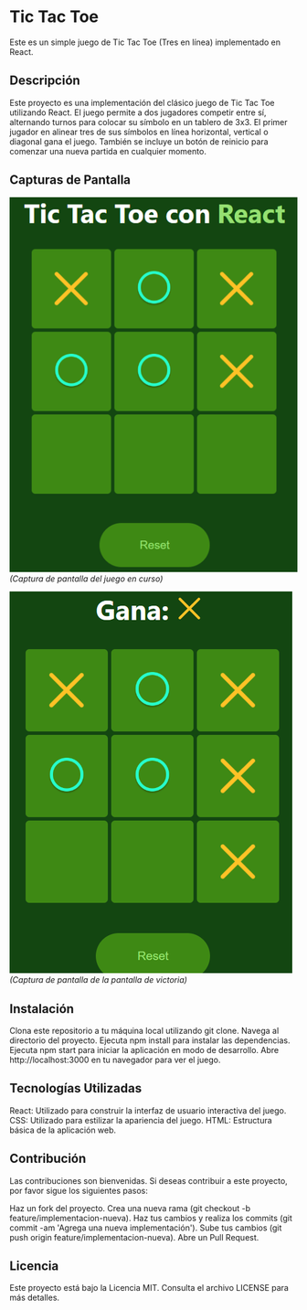 # Tic Tac Toe
Este es un simple juego de Tic Tac Toe (Tres en línea) implementado en React.

## Descripción
Este proyecto es una implementación del clásico juego de Tic Tac Toe utilizando React. El juego permite a dos jugadores competir entre sí, alternando turnos para colocar su símbolo en un tablero de 3x3. El primer jugador en alinear tres de sus símbolos en línea horizontal, vertical o diagonal gana el juego. También se incluye un botón de reinicio para comenzar una nueva partida en cualquier momento.

## Capturas de Pantalla
![Captura de Pantalla 1](./src/Components/Assets/Screenshot%202024-04-01%20210424.png)
_(Captura de pantalla del juego en curso)_

![Captura de Pantalla ](./src/Components/Assets/Screenshot%202024-04-01%20210501.png)
_(Captura de pantalla de la pantalla de victoria)_

## Instalación
Clona este repositorio a tu máquina local utilizando git clone.
Navega al directorio del proyecto.
Ejecuta npm install para instalar las dependencias.
Ejecuta npm start para iniciar la aplicación en modo de desarrollo.
Abre http://localhost:3000 en tu navegador para ver el juego.

## Tecnologías Utilizadas
React: Utilizado para construir la interfaz de usuario interactiva del juego.
CSS: Utilizado para estilizar la apariencia del juego.
HTML: Estructura básica de la aplicación web.

## Contribución
Las contribuciones son bienvenidas. Si deseas contribuir a este proyecto, por favor sigue los siguientes pasos:

Haz un fork del proyecto.
Crea una nueva rama (git checkout -b feature/implementacion-nueva).
Haz tus cambios y realiza los commits (git commit -am 'Agrega una nueva implementación').
Sube tus cambios (git push origin feature/implementacion-nueva).
Abre un Pull Request.

## Licencia
Este proyecto está bajo la Licencia MIT. Consulta el archivo LICENSE para más detalles.